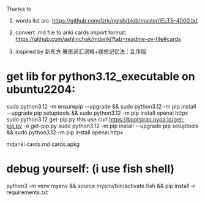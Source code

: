 Thanks to

1. words list src: https://github.com/lzrk/nglsh/blob/master/IELTS-4000.txt

2. convert .md file to anki cards import format: https://github.com/ashlinchak/mdanki?tab=readme-ov-file#cards

3. inspired by 新东方 雅思词汇词根+联想记忆法：乱序版

# get lib for python3.12_executable on ubuntu2204:

sudo python3.12 -m ensurepip --upgrade && sudo python3.12 -m pip install --upgrade pip setuptools && sudo python3.12 -m pip install openai httpx
sudo python3.12 get-pip.py this use curl https://bootstrap.pypa.io/get-pip.py -o get-pip.py
sudo python3.12 -m pip install --upgrade pip setuptools && sudo python3.12 -m pip install openai httpx

mdanki cards.md cards.apkg



# debug yourself: (i use fish shell)
python3 -m venv myenv && source myenv/bin/activate.fish && pip install -r requirements.txt
